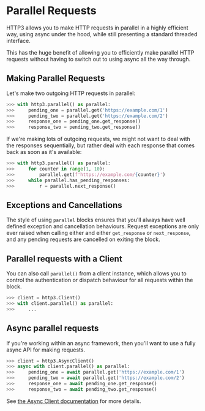 # Parallel Requests

HTTP3 allows you to make HTTP requests in parallel in a highly efficient way,
using async under the hood, while still presenting a standard threaded interface.

This has the huge benefit of allowing you to efficiently make parallel HTTP
requests without having to switch out to using async all the way through.

## Making Parallel Requests

Let's make two outgoing HTTP requests in parallel:

```python
>>> with http3.parallel() as parallel:
>>>     pending_one = parallel.get('https://example.com/1')
>>>     pending_two = parallel.get('https://example.com/2')
>>>     response_one = pending_one.get_response()
>>>     response_two = pending_two.get_response()
```

If we're making lots of outgoing requests, we might not want to deal with the
responses sequentially, but rather deal with each response that comes back
as soon as it's available:

```python
>>> with http3.parallel() as parallel:
>>>     for counter in range(1, 10):
>>>         parallel.get(f'https://example.com/{counter}')
>>>     while parallel.has_pending_responses:
>>>         r = parallel.next_response()
```

## Exceptions and Cancellations

The style of using `parallel` blocks ensures that you'll always have well
defined exception and cancellation behaviours. Request exceptions are only ever
raised when calling either and either `get_response` or `next_response`, and
any pending requests are cancelled on exiting the block.

## Parallel requests with a Client

You can also call `parallel()` from a client instance, which allows you to
control the authentication or dispatch behaviour for all requests within the
block.

```python
>>> client = http3.Client()
>>> with client.parallel() as parallel:
>>>     ...
```

## Async parallel requests

If you're working within an async framework, then you'll want to use a fully
async API for making requests.

```python
>>> client = http3.AsyncClient()
>>> async with client.parallel() as parallel:
>>>     pending_one = await parallel.get('https://example.com/1')
>>>     pending_two = await parallel.get('https://example.com/2')
>>>     response_one = await pending_one.get_response()
>>>     response_two = await pending_two.get_response()
```

See [the Async Client documentation](async.md) for more details.
